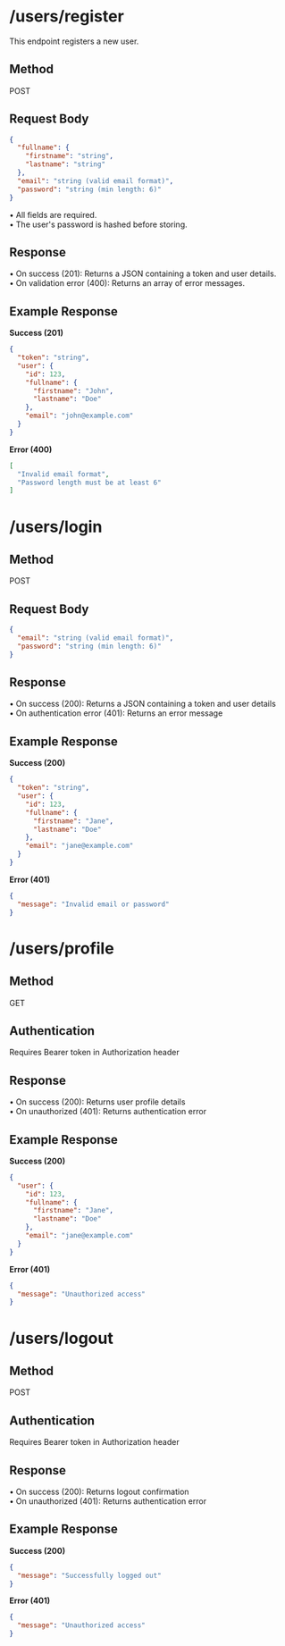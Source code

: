 # /users/register

This endpoint registers a new user.

## Method
POST

## Request Body
```json
{
  "fullname": {
    "firstname": "string",
    "lastname": "string"
  },
  "email": "string (valid email format)",
  "password": "string (min length: 6)"
}
```

• All fields are required.  
• The user's password is hashed before storing.

## Response
• On success (201): Returns a JSON containing a token and user details.  
• On validation error (400): Returns an array of error messages.

## Example Response
**Success (201)**
```json
{
  "token": "string",
  "user": {
    "id": 123,
    "fullname": {
      "firstname": "John",
      "lastname": "Doe"
    },
    "email": "john@example.com"
  }
}
```
**Error (400)**
```json
[
  "Invalid email format",
  "Password length must be at least 6"
]
```

# /users/login

## Method
POST

## Request Body
```json
{
  "email": "string (valid email format)",
  "password": "string (min length: 6)"
}
```

## Response
• On success (200): Returns a JSON containing a token and user details  
• On authentication error (401): Returns an error message

## Example Response
**Success (200)**
```json
{
  "token": "string",
  "user": {
    "id": 123,
    "fullname": {
      "firstname": "Jane",
      "lastname": "Doe"
    },
    "email": "jane@example.com"
  }
}
```
**Error (401)**
```json
{
  "message": "Invalid email or password"
}
```

# /users/profile

## Method
GET

## Authentication
Requires Bearer token in Authorization header

## Response
• On success (200): Returns user profile details  
• On unauthorized (401): Returns authentication error

## Example Response
**Success (200)**
```json
{
  "user": {
    "id": 123,
    "fullname": {
      "firstname": "Jane",
      "lastname": "Doe"
    },
    "email": "jane@example.com"
  }
}
```
**Error (401)**
```json
{
  "message": "Unauthorized access"
}
```

# /users/logout

## Method
POST

## Authentication
Requires Bearer token in Authorization header

## Response
• On success (200): Returns logout confirmation  
• On unauthorized (401): Returns authentication error

## Example Response
**Success (200)**
```json
{
  "message": "Successfully logged out"
}
```
**Error (401)**
```json
{
  "message": "Unauthorized access"
}
```
